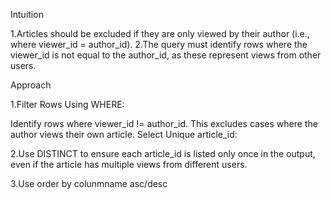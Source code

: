 Intuition

1.Articles should be excluded if they are only viewed by their author (i.e., where viewer_id = author_id).
2.The query must identify rows where the viewer_id is not equal to the author_id, as these represent views from other users.

Approach

1.Filter Rows Using WHERE:

Identify rows where viewer_id != author_id. This excludes cases where the author views their own article.
Select Unique article_id:

2.Use DISTINCT to ensure each article_id is listed only once in the output, even if the article has multiple views from different users.

3.Use order by colunmname asc/desc
